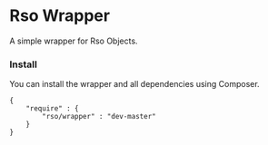 # Rso Wrapper

A simple wrapper for Rso Objects.

### Install

You can install the wrapper and all dependencies using Composer.

	{
		"require" : {
			"rso/wrapper" : "dev-master"
		}
	}